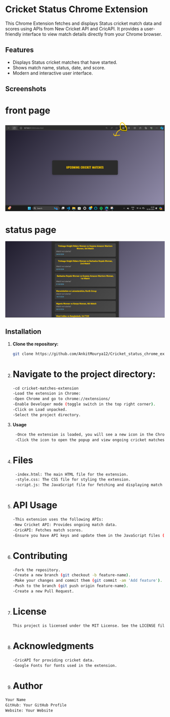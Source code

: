 # Cricket Status Chrome Extension

This Chrome Extension fetches and displays Status cricket match data and scores using APIs from New Cricket API and CricAPI. It provides a user-friendly interface to view match details directly from your Chrome browser.

## Features

- Displays Status cricket matches that have started.
- Shows match name, status, date, and score.
- Modern and interactive user interface.

## Screenshots
# front page
![front page](https://github.com/AnkitMourya12/Cricket_status_chrome_extention/blob/master/img/output3.png)
# status page
![status page](https://github.com/AnkitMourya12/Cricket_status_chrome_extention/blob/master/img/output1.png)

## Installation

1. **Clone the repository:**

   ```bash
   git clone https://github.com/AnkitMourya12/Cricket_status_chrome_extention.git
2. # Navigate to the project directory:

   ```bash 
   -cd cricket-matches-extension
   -Load the extension in Chrome:
   -Open Chrome and go to chrome://extensions/
   -Enable Developer mode (toggle switch in the top right corner).
   -Click on Load unpacked.
   -Select the project directory.
3. **Usage**
    ```bash
     -Once the extension is loaded, you will see a new icon in the Chrome toolbar.
     -Click the icon to open the popup and view ongoing cricket matches.
4. # Files
    ```bash
     -index.html: The main HTML file for the extension.
     -style.css: The CSS file for styling the extension.
     -script.js: The JavaScript file for fetching and displaying match data.
5. # API Usage
   ```bash
   -This extension uses the following APIs:
   -New Cricket API: Provides ongoing match data.
   -CricAPI: Fetches match scores.
   -Ensure you have API keys and update them in the JavaScript files (script.js) for proper functionality.

6. # Contributing
    ```bash
    -Fork the repository.
    -Create a new branch (git checkout -b feature-name).
    -Make your changes and commit them (git commit -am 'Add feature').
    -Push to the branch (git push origin feature-name).
    -Create a new Pull Request.
7. # License
     ```bash
    This project is licensed under the MIT License. See the LICENSE file for details.

8. # Acknowledgments
   ```bash
   -CricAPI for providing cricket data.
   -Google Fonts for fonts used in the extension.
9. # Author
  ```bash
  Your Name
  GitHub: Your GitHub Profile
Website: Your Website
